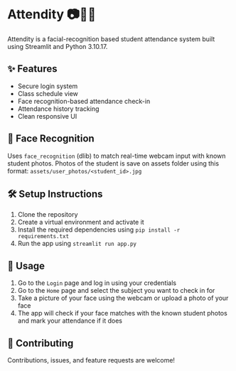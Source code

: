 # Attendity 📷🧑‍🏫

Attendity is a facial-recognition based student attendance system built using Streamlit and Python 3.10.17.

## ✨ Features

- Secure login system
- Class schedule view
- Face recognition-based attendance check-in
- Attendance history tracking
- Clean responsive UI

## 🧠 Face Recognition

Uses `face_recognition` (dlib) to match real-time webcam input with known student photos.
Photos of the student is save on assets folder using this format: `assets/user_photos/<student_id>.jpg`

## 🛠 Setup Instructions

1. Clone the repository
2. Create a virtual environment and activate it
3. Install the required dependencies using `pip install -r requirements.txt`
4. Run the app using `streamlit run app.py`

## 📝 Usage

1. Go to the `Login` page and log in using your credentials
2. Go to the `Home` page and select the subject you want to check in for
3. Take a picture of your face using the webcam or upload a photo of your face
4. The app will check if your face matches with the known student photos and mark your attendance if it does

## 🤝 Contributing

Contributions, issues, and feature requests are welcome!
